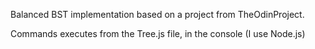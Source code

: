 Balanced BST implementation based on a project from TheOdinProject. 

Commands executes from the Tree.js file, in the console (I use Node.js)